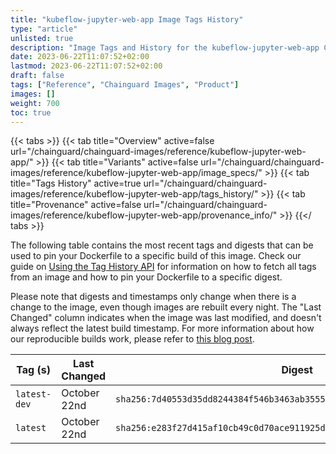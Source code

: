 ```yaml
---
title: "kubeflow-jupyter-web-app Image Tags History"
type: "article"
unlisted: true
description: "Image Tags and History for the kubeflow-jupyter-web-app Chainguard Image"
date: 2023-06-22T11:07:52+02:00
lastmod: 2023-06-22T11:07:52+02:00
draft: false
tags: ["Reference", "Chainguard Images", "Product"]
images: []
weight: 700
toc: true
---
```


{{< tabs >}}
{{< tab title="Overview" active=false url="/chainguard/chainguard-images/reference/kubeflow-jupyter-web-app/" >}}
{{< tab title="Variants" active=false url="/chainguard/chainguard-images/reference/kubeflow-jupyter-web-app/image_specs/" >}}
{{< tab title="Tags History" active=true url="/chainguard/chainguard-images/reference/kubeflow-jupyter-web-app/tags_history/" >}}
{{< tab title="Provenance" active=false url="/chainguard/chainguard-images/reference/kubeflow-jupyter-web-app/provenance_info/" >}}
{{</ tabs >}}

The following table contains the most recent tags and digests that can be used to pin your Dockerfile to a specific build of this image. Check our guide on [Using the Tag History API](/chainguard/chainguard-images/using-the-tag-history-api/) for information on how to fetch all tags from an image and how to pin your Dockerfile to a specific digest.

Please note that digests and timestamps only change when there is a change to the image, even though images are rebuilt every night. The "Last Changed" column indicates when the image was last modified, and doesn't always reflect the latest build timestamp. For more information about how our reproducible builds work, please refer to [this blog post](https://www.chainguard.dev/unchained/reproducing-chainguards-reproducible-image-builds).

| Tag (s)       | Last Changed | Digest                                                                    |
|---------------|--------------|---------------------------------------------------------------------------|
|  `latest-dev` | October 22nd | `sha256:7d40553d35dd8244384f546b3463ab3555ac969abda0e6acfa49d4c408b52e10` |
|  `latest`     | October 22nd | `sha256:e283f27d415af10cb49c0d70ace911925da101f9a89f7d1fec4fdd90d8b79ebe` |

